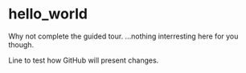 # hello_world
Why not complete the guided tour. ...nothing interresting here for you though.

Line to test how GitHub will present changes.

